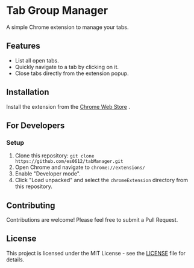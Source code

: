 # Tab Group Manager

A simple Chrome extension to manage your tabs.

## Features

- List all open tabs.
- Quickly navigate to a tab by clicking on it.
- Close tabs directly from the extension popup.

## Installation

Install the extension from the [Chrome Web Store](https://chromewebstore.google.com/detail/kiidfjbakbjmjoppjjmmljpfbodfghfd?utm_source=item-share-cb) .

## For Developers

### Setup

1.  Clone this repository: `git clone https://github.com/es0612/tabManager.git`
2.  Open Chrome and navigate to `chrome://extensions/`
3.  Enable "Developer mode".
4.  Click "Load unpacked" and select the `chromeExtension` directory from this repository.

## Contributing

Contributions are welcome! Please feel free to submit a Pull Request.

## License

This project is licensed under the MIT License - see the [LICENSE](LICENSE) file for details.
